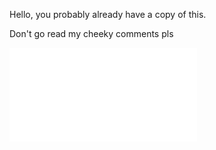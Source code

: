 Hello, you probably already have a copy of this.

Don't go read my cheeky comments pls

![Nathan McCandlish Resume.pdf](/Nathan%20McCandlish%20resume%20-%20Senior%20Engineer.pdf?raw=true)

